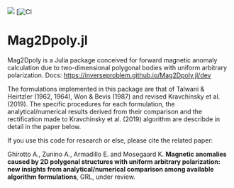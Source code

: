 [![](https://img.shields.io/badge/docs-dev-blue.svg)](https://inverseproblem.github.io/Mag2Dpoly.jl/dev)
[![CI](https://github.com/inverseproblem/Mag2Dpoly.jl/workflows/CI/badge.svg)

# Mag2Dpoly.jl
Mag2Dpoly is a Julia package conceived for forward magnetic anomaly calculation due to two-dimensional polygonal bodies with uniform arbitrary polarization.
Docs: https://inverseproblem.github.io/Mag2Dpoly.jl/dev

The formulations implemented in this package are that of Talwani & Heirtzler (1962, 1964), Won & Bevis (1987) and revised Kravchinsky et al. (2019).
The specific procedures for each formulation, the analytical/numerical results derived from their comparison and the rectification made to Kravchinsky et al. (2019) algorithm are describde in detail in the paper below.


If you use this code for research or else, please cite the related paper:

Ghirotto A., Zunino A., Armadillo E. and Mosegaard K.
**Magnetic anomalies caused by 2D polygonal structures with uniform arbitrary polarization: new insights from analytical/numerical comparison among available algorithm formulations**,
GRL, under review.

